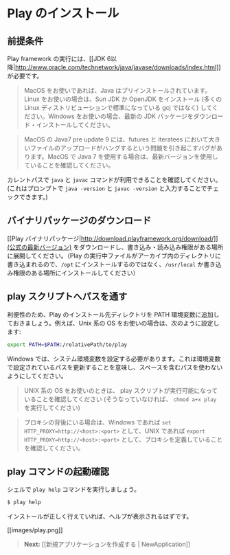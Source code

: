<!-- translated -->
<!--
# Installing Play
-->
# Play のインストール

<!--
## Prerequisites
-->
## 前提条件
<!--
To run the Play framework, you need [[JDK 6 or later| http://www.oracle.com/technetwork/java/javase/downloads/index.html]]. 
-->
Play framework の実行には、[[JDK 6以降|http://www.oracle.com/technetwork/java/javase/downloads/index.html]] が必要です。

<!--
> If you are using MacOS, Java is built-in. If you are using Linux, make sure to use either the Sun JDK or OpenJDK (and not gcj, which is the default Java command on many Linux distros). If you are using Windows, just download and install the latest JDK package.

> Note, Java 7 pre update 9 on MacOS has a bug that causes problems with futures and iteratees, including making large file uploads hang.  If using Java 7 on MacOS, make sure you are using the latest version.
-->
> MacOS をお使いであれば、Java はプリインストールされています。Linux をお使いの場合は、Sun JDK か OpenJDK をインストール (多くの Linux ディストリビューションで標準になっている gcj ではなく) してください。Windows をお使いの場合、最新の JDK パッケージをダウンロード・インストールしてください。

> MacOS の Java7 pre update 9 には、futures と iteratees において大きいファイルのアップロードがハングするという問題を引き起こすバグがあります。MacOS で Java 7 を使用する場合は、最新バージョンを使用していることを確認してください。

<!--
Be sure to have the `java` and `javac` commands in the current path (you can check this by typing `java -version` and `javac -version` at the shell prompt). 
-->
カレントパスで `java` と `javac` コマンドが利用できることを確認してください。(これはプロンプトで `java -version` と `javac -version` と入力することでチェックできます。)

<!--
## Download the binary package
-->
## バイナリパッケージのダウンロード

<!--
Download the latest [[Play binary package | http://www.playframework.org/download]] (take the latest official version) and extract the archive to a location where you have both read **and write** access. (Running `play` writes some files to directories within the archive, so don't install to `/opt`, `/usr/local` or anywhere else you’d need special permission to write to.)
-->
[[Play バイナリパッケージ|http://download.playframework.org/download/]](公式の最新バージョン) をダウンロードし、書き込み・読み込み権限がある場所に展開してください。（Play の実行中ファイルがアーカイブ内のディレクトリに書き込まれるので、`/opt` にインストールするのではなく、`/usr/local` か書き込み権限のある場所にインストールしてください）

<!--
## Add the play script to your PATH
-->
## play スクリプトへパスを通す

<!--
For convenience, you should add the framework installation directory to your system PATH. On UNIX systems, this means doing something like:
-->
利便性のため、Play のインストール先ディレクトリを PATH 環境変数に追加しておきましょう。例えば、Unix 系の OS をお使いの場合は、次のように設定します:

```bash
export PATH=$PATH:/relativePath/to/play
```

<!--
On Windows you’ll need to set it in the global environment variables. This means update the PATH in the environment variables and don't use a path with spaces.
-->
Windows では、システム環境変数を設定する必要があります。これは環境変数で設定されているパスを更新することを意味し、スペースを含むパスを使わないようにしてください。

<!--
> If you’re on UNIX, make sure that the `play` script is executable (otherwise do a `chmod a+x play`).

> If you behind a proxy make sure to define it with `set HTTP_PROXY=http://<host>:<port>` on Windows or `export  HTTP_PROXY=http://<host>:<port>` on UNIX.
-->
> UNIX 系の OS をお使いのときは、 play スクリプトが実行可能になっていることを確認してください (そうなっていなければ、 `chmod a+x play` を実行してください)

> プロキシの背後にいる場合は、Windows であれば `set HTTP_PROXY=http://<host>:<port>` として、UNIX であれば `export  HTTP_PROXY=http://<host>:<port>` として、プロキシを定義していることを確認してください。

<!--
## Check that the play command is available
-->
## play コマンドの起動確認

<!--
From a shell, launch the `play help` command. 

```bash
$ play help
```
-->
シェルで `play help` コマンドを実行しましょう。

```bash
$ play help
```

<!--
If everything is properly installed, you should see the basic help:
-->
インストールが正しく行えていれば、ヘルプが表示されるはずです。

[[images/play.png]]

<!--
> **Next:** [[Creating a new application | NewApplication]]
-->
> **Next:** [[新規アプリケーションを作成する | NewApplication]]